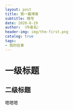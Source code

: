```yaml
---
layout: post
title: 第一篇博客
subtitle: 瞎写
date: 2020-8-19
author: （作者名）
header-img: img/the-first.png
catalog: true
tags:
- 我的往事
---
```

# 一级标题
## 二级标题
嗯嗯嗯
